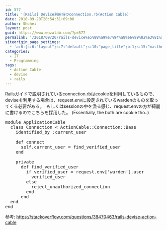 ```yaml
---
id: 577
title: '[Rails] Device利用時のconnection.rb(Action Cable)'
date: 2018-09-20T20:54:31+09:00
author: Shohei
layout: post
guid: https://www.wazalab.com/?p=577
permalink: '/2018/09/20/rails-device%e5%88%a9%e7%94%a8%e6%99%82%e3%81%aeconnection-rbaction-cable/'
siteorigin_page_settings:
  - 'a:6:{s:6:"layout";s:7:"default";s:10:"page_title";b:1;s:15:"masthead_margin";b:1;s:13:"footer_margin";b:1;s:16:"display_masthead";b:1;s:22:"display_footer_widgets";b:1;}'
categories:
  - IT
  - Programming
tags:
  - Action Cable
  - devise
  - rails
---
```

Railsガイドで説明されているconnection.rbはcookieを利用しているもので、deviseを利用する場合は、request.envに設定されているwardenのものを取ってくる必要がある。　もしくはsessionの中を漁る感じ、request.envの方が綺麗に書けるのでこちらを採用した。 (Essentially, the both are cookie tho..)
 
<pre class="lang:ruby decode:true " >module ApplicationCable
  class Connection &lt; ActionCable::Connection::Base
    identified_by :current_user
 
    def connect
      self.current_user = find_verified_user
    end
 
    private
      def find_verified_user
        if verified_user = request.env['warden'].user 
          verified_user
        else
          reject_unauthorized_connection
        end
      end
  end
end</pre> 

参考: https://stackoverflow.com/questions/38470463/rails-devise-action-cable


